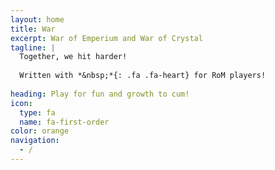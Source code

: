 ```yaml
---
layout: home
title: War
excerpt: War of Emperium and War of Crystal
tagline: |
  Together, we hit harder!
  
  Written with *&nbsp;*{: .fa .fa-heart} for RoM players!
  
heading: Play for fun and growth to cum!
icon:
  type: fa
  name: fa-first-order
color: orange
navigation:
  - /
---
```


